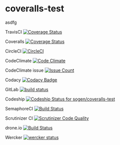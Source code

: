 coveralls-test
==============
asdfg

TravisCI        [![Coverage Status](https://travis-ci.org/sogen/coveralls-test.svg?branch=master)](https://travis-ci.org/sogen/coveralls-test)

Coveralls       [![Coverage Status](https://coveralls.io/repos/github/sogen/coveralls-test/badge.svg?branch=master)](https://coveralls.io/github/sogen/coveralls-test?branch=master)

CircleCI        [![CircleCI](https://circleci.com/gh/sogen/coveralls-test.svg?style=svg)](https://circleci.com/gh/sogen/coveralls-test)


CodeClimate     [![Code Climate](https://codeclimate.com/github/sogen/coveralls-test/badges/gpa.svg)](https://codeclimate.com/github/sogen/coveralls-test)

CodeClimate issue   [![Issue Count](https://codeclimate.com/github/sogen/coveralls-test/badges/issue_count.svg)](https://codeclimate.com/github/sogen/coveralls-test)

Codacy          [![Codacy Badge](https://api.codacy.com/project/badge/Grade/785775ef18c4427fbdf4d6213d2044ab)](https://www.codacy.com/app/genaropaez/coveralls-test?utm_source=github.com&amp;utm_medium=referral&amp;utm_content=sogen/coveralls-test&amp;utm_campaign=Badge_Grade)


GitLab          [![build status](https://gitlab.com/sogen/coveralls-test/badges/master/build.svg)](https://gitlab.com/sogen/coveralls-test/commits/master)


Codeship        [ ![Codeship Status for sogen/coveralls-test](https://codeship.com/projects/bf4c8c50-17ce-0134-846e-2a776fb5d411/status?branch=master)](https://codeship.com/projects/158603)


SemaphoreCI     [![Build Status](https://semaphoreci.com/api/v1/sogen/coveralls-test/branches/master/badge.svg)](https://semaphoreci.com/sogen/coveralls-test)


Scrutinizer CI  [![Scrutinizer Code Quality](https://scrutinizer-ci.com/g/sogen/coveralls-test/badges/quality-score.png?b=master)](https://scrutinizer-ci.com/g/sogen/coveralls-test/?branch=master)


drone.io
[![Build Status](https://drone.io/github.com/sogen/coveralls-test/status.png)](https://drone.io/github.com/sogen/coveralls-test/latest)


Wercker
[![wercker status](https://app.wercker.com/status/35380d57f97d2dda5214c04ac0d86fd8/m "wercker status")](https://app.wercker.com/project/bykey/35380d57f97d2dda5214c04ac0d86fd8)